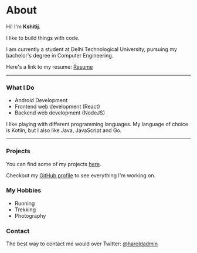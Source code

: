 # About


Hi! I'm **Kshitij**.

I like to build things with code.

I am currently a student at Delhi Technological University, pursuing my bachelor's degree in Computer Engineering.

Here's a link to my resume: [Resume](https://standardresume.co/r/kshitijchauhan)

-----

### What I Do

* Android Development
* Frontend web development (React)
* Backend web development (NodeJS)

I like playing with different programming languages. My language of choice is Kotlin, but I also like Java, JavaScript and Go.

-----

### Projects

You can find some of my projects [here](/projects).

Checkout my [GitHub profile](https://www.github.com/haroldadmin) to see everything I'm working on.

### My Hobbies

* Running
* Trekking
* Photography

### Contact

The best way to contact me would over Twitter: [@haroldadmin](https://www.twitter.com/haroldadmin)
